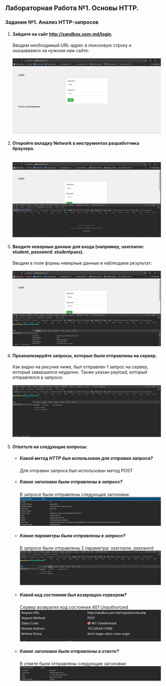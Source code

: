 ## Лабораторная Работа №1. Основы HTTP.

### Задание №1. Анализ HTTP-запросов
1. #### Зайдите на сайт http://sandbox.usm.md/login. <br>
   Вводим необходимый URL-адрес в поисковую строку и оказываемся на нужном нам сайте: <br> <br>
   ![Alt text](images/photo_1.jpg) <br>

2. #### Откройте вкладку Network в инструментах разработчика браузера. <br> <br>
   ![Alt text](images/photo_2.jpg) <br>

3. #### Введите неверные данные для входа (например, username: student, password: studentpass). <br> 
   Вводим в поля формы неверные данные и наблюдаем результат: <br> <br>
   ![Alt text](images/photo_3.jpg) <br>

4. #### Проанализируйте запросы, которые были отправлены на сервер. <br>
   Как видно на рисунке ниже, был отправлен 1 запрос на сервер, который завершился неудачно. Также указан payload, который отправлялся в запросе: <br> <br>
   ![Alt text](images/photo_4.jpg) <br>

5. #### Ответьте на следующие вопросы: <br>
   * ##### Какой метод HTTP был использован для отправки запроса? <br>
     Для отправки запроса был использован метод POST <br>
   * ##### Какие заголовки были отправлены в запросе? <br>
     В запросе были отправлены следующие заголовки: <br>
     ![Alt text](images/photo_5.jpg) <br>
   * ##### Какие параметры были отправлены в запросе? <br>
      В запросе были отправлены 2 параметра: username, password <br>
     ![Alt text](images/photo_6.jpg) <br>
   * ##### Какой код состояния был возвращен сервером? <br>
     Сервер возвратил код состояния 401 Unauthorized <br>
     ![Alt text](images/photo_7.jpg) <br>
   * ##### Какие заголовки были отправлены в ответе? <br>
     В ответе были отправлены следующие заголовки: <br>
     ![Alt text](images/photo_8.jpg) <br>

